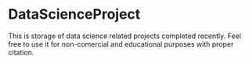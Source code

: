 # DataScienceProject
This is storage of data science related projects completed recently. Feel free to use it for non-comercial and educational purposes with proper citation.

